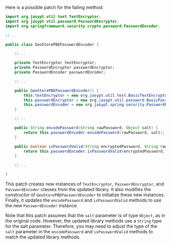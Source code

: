 Here is a possible patch for the failing method:

```java
import org.jasypt.util.text.TextEncryptor;
import org.jasypt.util.password.PasswordEncryptor;
import org.springframework.security.crypto.password.PasswordEncoder;

//...

public class GeoStorePBEPasswordEncoder {

    //...

    private TextEncryptor textEncryptor;
    private PasswordEncryptor passwordEncryptor;
    private PasswordEncoder passwordEncoder;

    //...

    public GeoStorePBEPasswordEncoder() {
        this.textEncryptor = new org.jasypt.util.text.BasicTextEncryptor();
        this.passwordEncryptor = new org.jasypt.util.password.BasicPasswordEncryptor();
        this.passwordEncoder = new org.jasypt.spring.security.PasswordEncoder();
    }

    //...

    public String encodePassword(String rawPassword, Object salt) {
        return this.passwordEncoder.encodePassword(rawPassword, salt);
    }

    public boolean isPasswordValid(String encryptedPassword, String rawPassword, Object salt) {
        return this.passwordEncoder.isPasswordValid(encryptedPassword, rawPassword, salt);
    }

    //...

}
```

This patch creates new instances of `TextEncryptor`, `PasswordEncryptor`, and `PasswordEncoder` classes from the updated library. It also modifies the constructor of `GeoStorePBEPasswordEncoder` to initialize these new instances. Finally, it updates the `encodePassword` and `isPasswordValid` methods to use the new `PasswordEncoder` instance.

Note that this patch assumes that the `salt` parameter is of type `Object`, as in the original code. However, the updated library methods use a `String` type for the salt parameter. Therefore, you may need to adjust the type of the `salt` parameter in the `encodePassword` and `isPasswordValid` methods to match the updated library methods.